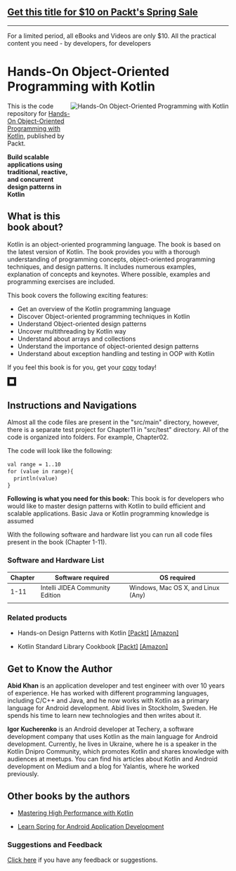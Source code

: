 ## [Get this title for $10 on Packt's Spring Sale](https://www.packt.com/B12148?utm_source=github&utm_medium=packt-github-repo&utm_campaign=spring_10_dollar_2022)
-----
For a limited period, all eBooks and Videos are only $10. All the practical content you need \- by developers, for developers

# Hands-On Object-Oriented Programming with Kotlin

<a href="https://www.packtpub.com/application-development/hands-object-oriented-programming-kotlin?utm_source=github&utm_medium=repository&utm_campaign=9781789617726 "><img src="https://d255esdrn735hr.cloudfront.net/sites/default/files/imagecache/ppv4_main_book_cover/B12148-new_cover.png" alt="Hands-On Object-Oriented Programming with Kotlin" height="256px" align="right"></a>

This is the code repository for [Hands-On Object-Oriented Programming with Kotlin](https://www.packtpub.com/application-development/hands-object-oriented-programming-kotlin?utm_source=github&utm_medium=repository&utm_campaign=9781789617726 ), published by Packt.

**Build scalable applications using traditional, reactive, and concurrent design patterns in Kotlin**

## What is this book about?
Kotlin is an object-oriented programming language. The book is based on the latest version of Kotlin. The book provides you with a thorough understanding of programming concepts, object-oriented programming techniques, and design patterns. It includes numerous examples, explanation of concepts and keynotes. Where possible, examples and programming exercises are included.

This book covers the following exciting features:
* Get an overview of the Kotlin programming language 
* Discover Object-oriented programming techniques in Kotlin  
* Understand Object-oriented design patterns 
* Uncover multithreading by Kotlin way 
* Understand about arrays and collections 
* Understand the importance of object-oriented design patterns 
* Understand about exception handling and testing in OOP with Kotlin 

If you feel this book is for you, get your [copy](https://www.amazon.com/dp/1789617723) today!

<a href="https://www.packtpub.com/?utm_source=github&utm_medium=banner&utm_campaign=GitHubBanner"><img src="https://raw.githubusercontent.com/PacktPublishing/GitHub/master/GitHub.png" 
alt="https://www.packtpub.com/" border="5" /></a>

## Instructions and Navigations
Almost all the code files are present in the "src/main" directory, however, there is a separate test project for Chapter11 in "src/test" directory. All of the code is organized into folders. For example, Chapter02.

The code will look like the following:
```
val range = 1..10
for (value in range){
  println(value)
}
```

**Following is what you need for this book:**
This book is for developers who would like to master design patterns with Kotlin to build efficient and scalable applications. Basic Java or Kotlin programming knowledge is assumed

With the following software and hardware list you can run all code files present in the book (Chapter 1-11).
### Software and Hardware List
| Chapter | Software required               | OS required                        |
| --------| --------------------------------| -----------------------------------|
| 1-11    | Intelli JIDEA Community Edition | Windows, Mac OS X, and Linux (Any) |
|         |                                 |                                    |

### Related products
* Hands-on Design Patterns with Kotlin [[Packt]](https://www.packtpub.com/application-development/hands-design-patterns-kotlin?utm_source=github&utm_medium=repository&utm_campaign=) [[Amazon]](https://www.amazon.com/dp/1788998014)

* Kotlin Standard Library Cookbook [[Packt]](https://www.packtpub.com/application-development/kotlin-standard-library-cookbook?utm_source=github&utm_medium=repository&utm_campaign=9781788837668 ) [[Amazon]](https://www.amazon.com/dp/1788837665)


## Get to Know the Author
**Abid Khan**
is an application developer and test engineer with over 10 years of experience. He has worked with different programming languages, including C/C++ and Java, and he now works with Kotlin as a primary language for Android development. Abid lives in Stockholm, Sweden. He spends his time to learn new technologies and then writes about it.

**Igor Kucherenko**
is an Android developer at Techery, a software development company that uses Kotlin as the main language for Android development. Currently, he lives in Ukraine, where he is a speaker in the Kotlin Dnipro Community, which promotes Kotlin and shares knowledge with audiences at meetups. You can find his articles about Kotlin and Android development on Medium and a blog for Yalantis, where he worked previously.


## Other books by the authors
* [Mastering High Performance with Kotlin](https://www.packtpub.com/application-development/mastering-high-performance-kotlin)

* [Learn Spring for Android Application Development](https://www.packtpub.com/application-development/learn-spring-android-application-development)


### Suggestions and Feedback
[Click here](https://docs.google.com/forms/d/e/1FAIpQLSdy7dATC6QmEL81FIUuymZ0Wy9vH1jHkvpY57OiMeKGqib_Ow/viewform) if you have any feedback or suggestions.


